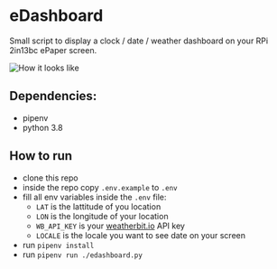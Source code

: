 # eDashboard

Small script to display a clock / date / weather dashboard on your RPi 2in13bc ePaper screen.

![How it looks like](./Example.jpg?raw=true)

## Dependencies:
* pipenv
* python 3.8

## How to run
* clone this repo
* inside the repo copy `.env.example` to `.env`
* fill all env variables inside the `.env` file:
  * `LAT` is the lattitude of you location
  * `LON` is the longitude of your location
  * `WB_API_KEY` is your [weatherbit.io](weatherbit.io) API key
  * `LOCALE` is the locale you want to see date on your screen
* run `pipenv install`
* run `pipenv run ./edashboard.py`